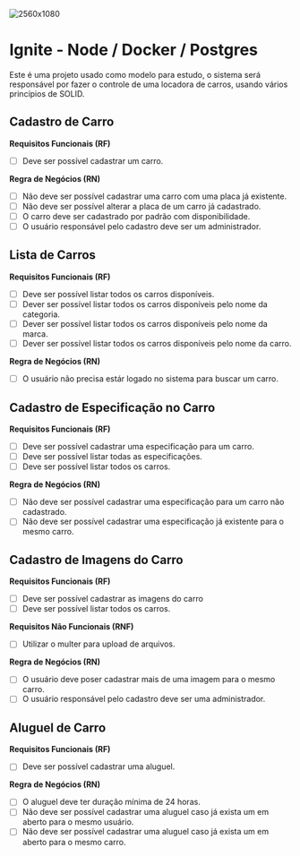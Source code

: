 ![2560x1080](https://www.notion.so/image/https%3A%2F%2Fs3-us-west-2.amazonaws.com%2Fsecure.notion-static.com%2Fb66a498c-2515-4254-a448-513a21d2e6b4%2FCapa_-_Notion_(3).png?table=block&id=8011b127-fe79-4183-be1e-fad96afe5663&width=2280&userId=598d24f2-b067-44c5-b150-77aa693ee446&cache=v2)
# Ignite - Node / Docker / Postgres
Este é uma projeto usado como modelo para estudo, o sistema será responsável por fazer o controle de uma locadora de carros, usando vários princípios de SOLID.

## Cadastro de Carro

**Requisitos Funcionais (RF)**
- [ ] Deve ser possível cadastrar um carro.

**Regra de Negócios (RN)**
- [ ] Não deve ser possível cadastrar uma carro com uma placa já existente.
- [ ] Não deve ser possível alterar a placa de um carro já cadastrado.
- [ ] O carro deve ser cadastrado por padrão com disponibilidade.
- [ ] O usuário responsável pelo cadastro deve ser um administrador.

## Lista de Carros

**Requisitos Funcionais (RF)**
- [ ] Deve ser possível listar todos os carros disponíveis.
- [ ] Dever ser possível listar todos os carros disponíveis pelo nome da categoria.
- [ ] Dever ser possível listar todos os carros disponíveis pelo nome da marca.
- [ ] Dever ser possível listar todos os carros disponíveis pelo nome da carro.

**Regra de Negócios (RN)**
- [ ] O usuário não precisa estár logado no sistema para buscar um carro.

## Cadastro de Especificação no Carro

**Requisitos Funcionais (RF)**
- [ ] Deve ser possível cadastrar uma especificação para um carro.
- [ ] Deve ser possível listar todas as especificações.
- [ ] Deve ser possível listar todos os carros.

**Regra de Negócios (RN)**
- [ ] Não deve ser possível cadastrar uma especificação para um carro não cadastrado.
- [ ] Não deve ser possível cadastrar uma especificação já existente para o mesmo carro.

## Cadastro de Imagens do Carro

**Requisitos Funcionais (RF)**
- [ ] Deve ser possível cadastrar as imagens do carro
- [ ] Deve ser possível listar todos os carros.

**Requisitos Não Funcionais (RNF)**
- [ ] Utilizar o multer para upload de arquivos.

**Regra de Negócios (RN)**
- [ ] O usuário deve poser cadastrar mais de uma imagem para o mesmo carro.
- [ ] O usuário responsável pelo cadastro deve ser uma administrador.

## Aluguel de Carro

**Requisitos Funcionais (RF)**
- [ ] Deve ser possível cadastrar uma aluguel.

**Regra de Negócios (RN)**
- [ ] O aluguel deve ter duração mínima de 24 horas.
- [ ] Não deve ser possível cadastrar uma aluguel caso já exista um em aberto para o mesmo usuário.
- [ ] Não deve ser possível cadastrar uma aluguel caso já exista um em aberto para o mesmo carro.